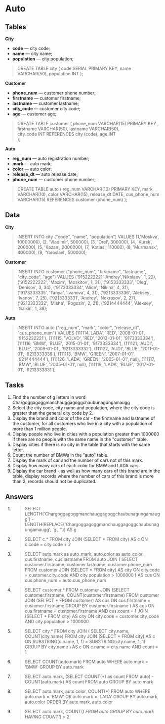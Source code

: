 # Auto

## Tables

**City**

* **code** — city code;
* **name** — city name;
* **population** — city population;

> CREATE TABLE city (
> code SERIAL PRIMARY KEY,
> name VARCHAR(50),
> population INT
> );

**Customer**

* **phone_num** — customer phone number;
* **firstname** — customer firstname;
* **lastname** — customer lastname;
* **city_code** — customer city code;
* **age** — customer age;

> CREATE TABLE customer (
> phone_num VARCHAR(15) PRIMARY KEY ,
> firstname VARCHAR(50),
> lastname VARCHAR(50),  
> city_code INT REFERENCES city (code),
> age INT	 
> );

**Auto**

* **reg_num** — auto registration number;
* **mark** — auto mark;
* **color** — auto color;
* **release_dt** — auto release date;
* **phone_num** — customer phone number;

> CREATE TABLE auto (
> reg_num VARCHAR(10) PRIMARY KEY,
> mark VARCHAR(10),
> color VARCHAR(15),
> release_dt DATE,
> cus_phone_num  VARCHAR(15) REFERENCES customer (phone_num)
> );

## Data

**City**

> INSERT INTO city ("code", "name", "population")
> VALUES (1,'Moskva', 10000000),
> (2, 'Vladimir', 500000),
> (3, 'Orel', 300000),
> (4, 'Kursk', 200000),
> (5, 'Kazan', 2000000),
> (7, 'Kotlas', 110000),
> (8, 'Murmansk', 400000),
> (9, 'Yaroslavl', 500000);

**Customer**

> INSERT INTO customer ("phone_num", "firstname", "lastname", "city_code", "age")
> VALUES ('9152222221','Andrey','Nikolaev', 1, 22),
> ('9152222222', 'Maxim', 'Moskitov', 1, 31),
> ('9153333333', 'Oleg', 'Denisov', 3, 34),
> ('9173333334', 'Alice', 'Nikina', 4, 31),
> ('9173333335', 'Tanya', 'Ivanova', 4, 31),
> ('9213333336', 'Aleksey', 'Ivanov', 7, 25),
> ('9213333331', 'Andrey', 'Nekrasov', 2, 27),
> ('9213333332', 'Misha', 'Rogozin', 2, 21),
> ('9214444444', 'Aleksey', 'Galkin', 1, 38);

**Auto**

> INSERT INTO auto ("reg_num", "mark", "color", "release_dt", "cus_phone_num") 
> VALUES (111114,'LADA', 'RED', '2008-01-01', '9152222221'),
> (111115, 'VOLVO', 'RED', '2013-01-01', '9173333334'),
> (111116, 'BMW', 'BLUE', '2015-01-01', '9173333334'),
> (111121, 'AUDI', 'BLUE', '2009-01-01', '9213333332'),
> (111122, 'AUDI', 'BLUE', '2011-01-01', '9213333336'),
> (111113, 'BMW', 'GREEN', '2007-01-01', '9214444444'),
> (111126, 'LADA', 'GREEN', '2005-01-01', null),
> (111117, 'BMW', 'BLUE', '2005-01-01', null),
> (111119, 'LADA', 'BLUE', '2017-01-01', '9213333331');

## Tasks

 1. Find the number of g letters in word Chargoggagoggmanchauggagoggchaubunagungamaugg
 2. Select the city code, city name and population, where the city code is greater than the general city code by 2.
 3. Display the brand and color of the car - the firstname and lastname of the customer, for all customers who live in a city with a population of more than 1 million people.
 4. Display people who live in cities with a population greater than 1000000 if there are no people with the same name in the "customer" table.
 5. Display cities if there is no city in the table that starts with the same letter.
 6. Count the number of BMWs in the "auto" table.
 7. Display the mark of car and the number of cars not of this mark.
 8. Display how many cars of each color for BMW and LADA cars.
 9. Display the car brand - as well as how many cars of this brand are in the table, display records where the number of cars of this brand is more than 2, records should not be duplicated.
 
## Answers

 1. > SELECT LENGTH('Chargoggagoggmanchauggagoggchaubunagungamaugg') - LENGTH(REPLACE('Chargoggagoggmanchauggagoggchaubunagungamaugg', 'g', '')) AS g

 2. > SELECT c.* FROM city
    > JOIN (SELECT * FROM city) AS c ON c.code = city.code + 2

 3. > SELECT auto.mark as auto_mark, auto.color as auto_color, cus.firstname, cus.lastname FROM auto
    > JOIN (
    > SELECT customer.firstname, customer.lastname, customer.phone_num FROM customer
    > JOIN (SELECT * FROM city) AS city ON city.code = customer.city_code AND city.population > 1000000
    > ) AS cus ON cus.phone_num = auto.cus_phone_num
 
 4. > SELECT customer.* FROM customer
    > JOIN (SELECT customer.firstname, COUNT(customer.firstname) FROM customer
    > JOIN (SELECT * FROM customer) AS cus ON cus.firstname = customer.firstname
    > GROUP BY customer.firstname
    > ) AS cus ON cus.firstname = customer.firstname AND cus.count = 1
    > JOIN (SELECT * FROM city) AS city ON city.code = customer.city_code AND city.population > 1000000
    
 5. > SELECT city.* FROM city
    > JOIN (
    > SELECT city.name, COUNT(city.name) FROM city
    > JOIN (SELECT * FROM city) AS c ON SUBSTRING(c.name, 1, 1) = SUBSTRING(city.name, 1, 1)
    > GROUP BY city.name
    > ) AS c ON c.name = city.name AND count = 1
 
 6. > SELECT COUNT(auto.mark) FROM auto
    > WHERE auto.mark = 'BMW'
    > GROUP BY auto.mark
    
 7. > SELECT auto.mark, (SELECT COUNT(*) as count FROM auto) - COUNT(auto.mark) AS count  FROM auto
    > GROUP BY auto.mark
    
 8. > SELECT auto.mark, auto.color, COUNT(*) FROM auto
    > WHERE auto.mark = 'BMW' OR auto.mark = 'LADA'
    > GROUP BY auto.mark, auto.color
    > ORDER BY auto.mark, auto.color
    
 9. > SELECT auto.mark, COUNT(*) FROM auto
    > GROUP BY auto.mark
    > HAVING COUNT(*) > 2
